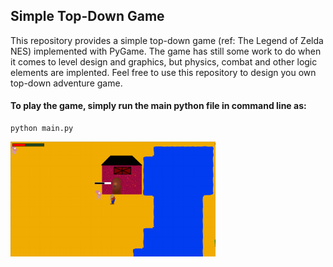 ## Simple Top-Down Game

This repository provides a simple top-down game (ref: The Legend of Zelda NES) implemented with PyGame. The game has still some work to do when it comes to level design and graphics, but physics, combat and other logic elements are implented. Feel free to use this repository to design you own top-down adventure game.

#### To play the game, simply run the main python file in command line as:

```
python main.py
```

<img src=".github_visual_assets/pygame-demo.png" width="65%"/>
